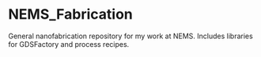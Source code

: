 # NEMS_Fabrication
General nanofabrication repository for my work at NEMS. Includes libraries for GDSFactory and process recipes.

